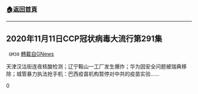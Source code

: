 ###  [:house:返回首頁](https://github.com/ourhimalayas/txt)
---

## 2020年11月11日CCP冠状病毒大流行第291集
` GM30` [轉載自GNews](https://gnews.org/zh-hans/549377/)

天津汉沽街连夜核酸检测；辽宁鞍山一工厂发生爆炸；华为因安全问题被瑞典移除；城管暴力执法抢手机：巴西疫苗机构暂停对中共的疫苗实验……



0
